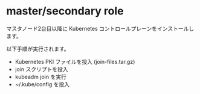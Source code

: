# master/secondary role

マスタノード2台目以降に Kubernetes コントロールプレーンをインストールします。

以下手順が実行されます。

* Kubernetes PKI ファイルを投入 (join-files.tar.gz)
* join スクリプトを投入
* kubeadm join を実行
* ~/.kube/config を投入
